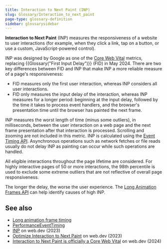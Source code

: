 ```yaml
---
title: Interaction to Next Paint (INP)
slug: Glossary/Interaction_to_next_paint
page-type: glossary-definition
sidebar: glossarysidebar
---
```


**Interaction to Next Paint** (INP) measures the responsiveness of a website to user interactions (for example, when they click a link, tap on a button, or use a custom, JavaScript-powered control).

INP was designed by Google as one of the [Core Web Vital](https://web.dev/articles/vitals) metrics, replacing {{Glossary("First Input Delay")}} (FID) in May 2024. There are two key differences between FID and INP that make INP a more reliable measure of a page's responsiveness:

- FID measures only the first user interaction, whereas INP considers all user interactions.
- FID only measures the input delay of the interaction, whereas INP measures for a longer period: beginning at the input delay, followed by the time it takes to process event handlers, and the browser's presentation time until the browser has painted the next frame.

INP measures the worst length of time (minus some outliers), in milliseconds, between the user interaction on a web page and the next frame presentation after that interaction is processed. Scrolling and zooming are not included in this metric. INP is calculated using the [Event Timing API](/en-US/docs/Web/API/PerformanceEventTiming). Asynchronous operations such as network fetches or file reads usually do not delay INP as painting can occur while such operations are handled.

All eligible interactions throughout the page lifetime are considered. For highly interactive pages of 50 or more interactions, the 98th percentile is used to exclude some extreme outliers that are not reflective of overall page responsiveness.

The longer the delay, the worse the user experience. The [Long Animation Frames API](/en-US/docs/Web/API/Performance_API/Long_animation_frame_timing) can help identify causes of high INP.

## See also

- [Long animation frame timing](/en-US/docs/Web/API/Performance_API/Long_animation_frame_timing)
- [PerformanceEventTiming](/en-US/docs/Web/API/PerformanceEventTiming)
- [INP](https://web.dev/articles/inp) on web.dev (2023)
- [Optimize Interaction to Next Paint](https://web.dev/articles/optimize-inp) on web.dev (2023)
- [Interaction to Next Paint is officially a Core Web Vital](https://web.dev/blog/inp-cwv-launch) on web.dev (2024)

